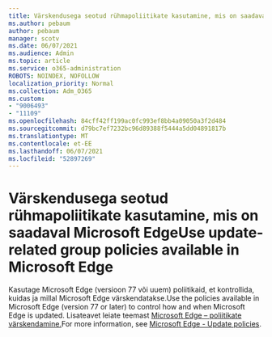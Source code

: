 ```yaml
---
title: Värskendusega seotud rühmapoliitikate kasutamine, mis on saadaval Microsoft Edge
ms.author: pebaum
author: pebaum
manager: scotv
ms.date: 06/07/2021
ms.audience: Admin
ms.topic: article
ms.service: o365-administration
ROBOTS: NOINDEX, NOFOLLOW
localization_priority: Normal
ms.collection: Adm_O365
ms.custom:
- "9006493"
- "11109"
ms.openlocfilehash: 84cff42ff199ac0fc993ef8bb4a09050a3f2d484
ms.sourcegitcommit: d79bc7ef7232bc96d89388f5444a5dd04891817b
ms.translationtype: MT
ms.contentlocale: et-EE
ms.lasthandoff: 06/07/2021
ms.locfileid: "52897269"
---
```

# <a name="use-update-related-group-policies-available-in-microsoft-edge"></a><span data-ttu-id="60063-102">Värskendusega seotud rühmapoliitikate kasutamine, mis on saadaval Microsoft Edge</span><span class="sxs-lookup"><span data-stu-id="60063-102">Use update-related group policies available in Microsoft Edge</span></span>

<span data-ttu-id="60063-103">Kasutage Microsoft Edge (versioon 77 või uuem) poliitikaid, et kontrollida, kuidas ja millal Microsoft Edge värskendatakse.</span><span class="sxs-lookup"><span data-stu-id="60063-103">Use the policies available in Microsoft Edge (version 77 or later) to control how and when Microsoft Edge is updated.</span></span> <span data-ttu-id="60063-104">Lisateavet leiate teemast [Microsoft Edge – poliitikate värskendamine.](/DeployEdge/microsoft-edge-update-policies#available-policies)</span><span class="sxs-lookup"><span data-stu-id="60063-104">For more information, see [Microsoft Edge - Update policies](/DeployEdge/microsoft-edge-update-policies#available-policies).</span></span>
